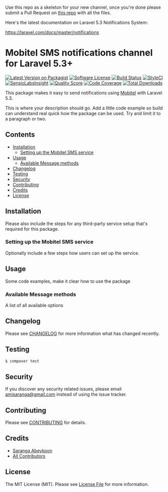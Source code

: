 Use this repo as a skeleton for your new channel, once you're done please submit a Pull Request on [this repo](https://github.com/laravel-notification-channels/new-channels) with all the files.

Here's the latest documentation on Laravel 5.3 Notifications System:

https://laravel.com/docs/master/notifications

# Mobitel SMS notifications channel for Laravel 5.3+

[![Latest Version on Packagist](https://img.shields.io/packagist/v/laravel-notification-channels/mobitel-sms.svg?style=flat-square)](https://packagist.org/packages/laravel-notification-channels/mobitel-sms)
[![Software License](https://img.shields.io/badge/license-MIT-brightgreen.svg?style=flat-square)](LICENSE.md)
[![Build Status](https://img.shields.io/travis/laravel-notification-channels/mobitel-sms/master.svg?style=flat-square)](https://travis-ci.org/laravel-notification-channels/mobitel-sms)
[![StyleCI](https://styleci.io/repos/121592022/shield)](https://styleci.io/repos/121592022)
[![SensioLabsInsight](https://img.shields.io/sensiolabs/i/92de79b2-6c71-4ba8-b4d0-7959af1907d0.svg?style=flat-square)](https://insight.sensiolabs.com/projects/92de79b2-6c71-4ba8-b4d0-7959af1907d0)
[![Quality Score](https://img.shields.io/scrutinizer/g/laravel-notification-channels/mobitel-sms.svg?style=flat-square)](https://scrutinizer-ci.com/g/laravel-notification-channels/mobitel-sms)
[![Code Coverage](https://img.shields.io/scrutinizer/coverage/g/laravel-notification-channels/mobitel-sms/master.svg?style=flat-square)](https://scrutinizer-ci.com/g/laravel-notification-channels/mobitel-sms/?branch=master)
[![Total Downloads](https://img.shields.io/packagist/dt/laravel-notification-channels/mobitel-sms.svg?style=flat-square)](https://packagist.org/packages/laravel-notification-channels/mobitel-sms)

This package makes it easy to send notifications using [Mobitel](https://mobitel.lk) with Laravel 5.3.

This is where your description should go. Add a little code example so build can understand real quick how the package can be used. Try and limit it to a paragraph or two.

## Contents

- [Installation](#installation)
	- [Setting up the Mobitel SMS service](#setting-up-the-mobitel-sms-service)
- [Usage](#usage)
	- [Available Message methods](#available-message-methods)
- [Changelog](#changelog)
- [Testing](#testing)
- [Security](#security)
- [Contributing](#contributing)
- [Credits](#credits)
- [License](#license)


## Installation

Please also include the steps for any third-party service setup that's required for this package.

### Setting up the Mobitel SMS service

Optionally include a few steps how users can set up the service.

## Usage

Some code examples, make it clear how to use the package

### Available Message methods

A list of all available options

## Changelog

Please see [CHANGELOG](CHANGELOG.md) for more information what has changed recently.

## Testing

``` bash
$ composer test
```

## Security

If you discover any security related issues, please email amisaranga@gmail.com instead of using the issue tracker.

## Contributing

Please see [CONTRIBUTING](CONTRIBUTING.md) for details.

## Credits

- [Saranga Abeykoon](https://github.com/nterms)
- [All Contributors](../../contributors)

## License

The MIT License (MIT). Please see [License File](LICENSE.md) for more information.
